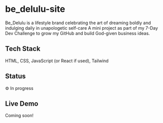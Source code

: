 # be_delulu-site
Be_Delulu is a lifestyle brand celebrating the art of dreaming boldly and indulging daily in unapologetic self-care
A mini project as part of my 7-Day Dev Challenge to grow my GitHub and build God-given business ideas.

## Tech Stack
HTML, CSS, JavaScript (or React if used), Tailwind

## Status
⚙️ In progress

## Live Demo
Coming soon!

